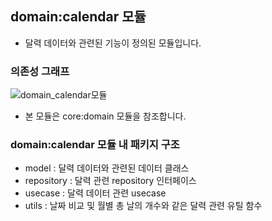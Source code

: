 ## domain:calendar 모듈
- 달력 데이터와 관련된 기능이 정의된 모듈입니다.

### 의존성 그래프
![domain_calendar모듈](https://github.com/l5x5l/travel_diary/assets/39579912/e67e8ae0-e03e-4637-b06a-7f598c37ccdf)
- 본 모듈은 core:domain 모듈을 참조합니다.

### domain:calendar 모듈 내 패키지 구조
- model : 달력 데이터와 관련된 데이터 클래스
- repository : 달력 관련 repository 인터페이스
- usecase : 달력 데이터 관련 usecase
- utils : 날짜 비교 및 월별 총 날의 개수와 같은 달력 관련 유틸 함수

